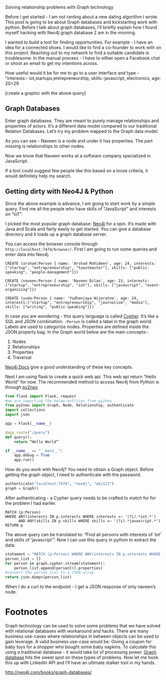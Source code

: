 Solving relationship problems with Graph technology

Before I get started - I am not ranting about a new dating algorithm I wrote. This post is going to be about Graph databases and kickstarting work with python. Before I talk about graph databases, I’ll briefly explain how I found myself hacking with Neo4j graph database 2 am in the morning. 

I wanted to build a tool for finding opportunities. For example - I have an idea for a connected shoes. I would like to find a co-founder to work with on this project. Reaching out to my network to find a suitable candidate is troublesome. In the manual process - I have to either open a Facebook chat or shoot an email to get my intentions across. 

How useful would it be for me to go to a user interface and type - “interests:- iot,startups,entrepreneurship, skills:-javascript, electronics, age: 20>29 

[create a graphic with the above query]

## Graph Databases

Enter graph databases. They are meant to purely manage relationships and properties of actors. It’s a different data model compared to our traditional Relation Databases. Let’s try my problem mapped to the Graph data model.

As you can see - Naveen is a node and under it has properties. The part missing is relationships to other nodes.

Now we know that Naveen works at a software company specialized in JavaScript. 

If a tool could suggest few people like this based on a loose criteria, it would definitely help my search. 

## Getting dirty with Neo4J & Python

Since the above example is advance, I am going to start work by a simple query. Find me all the people who have skills of “JavaScript” and interests on “IoT”.

I picked the most popular graph database: [Neo4j](http://neo4j.com/download/) for a spin. It’s made with Java and Scala and fairly easily to get started. You can give a database directory and it loads up a graph database server. 

You can access the browser console through `http://localhost:7474/browser/`. First I am going to run some queries and enter data into Neo4j. 

```
CREATE (arshad:Person { name: 'Arshad Mohideen', age: 24, interests:["startup", "entrepreneurship", "toastmaster"], skills: ["public-speaking", "people-management"]})

CREATE (naveen:Person { name: 'Naveen Dilan', age: 23, interests:["startup", "entrepreneurship", "iot"], skills: ["javascript", "event-organizing"]})

CREATE (yuda:Person { name: 'Yudhanjaya Wijeratne', age: 24, interests:["startup", "entrepreneurship", "journalism", "media"], skills: ["writing", "public-speaking"]})
```

In case you are wondering - this query language is called [Cypher](http://neo4j.com/developer/cypher-query-language/). It’s like a SQL and JSON combination. `:Person` is called a label in the graph world. Labels are used to categorize nodes. Properties are defined inside the JSON property bag. In the Graph world below are the main concepts:-

1) Nodes
2) Relationships
3) Properties
4) Traversal 

[Neo4j Docs](http://neo4j.com/docs/stable/graphdb-neo4j.html) give a good understanding of these key concepts. 

Next I am using flask to create a quick web api. This web api return “Hello World” for now. The recommended method to access Neo4j from Python is through [py2neo](http://py2neo.org/2.0/). 

``` python
from flask import Flask, request
#we are importing the below entities from py2neo
from py2neo import Graph, Node, Relationship, authenticate
import collections
import json

app = Flask(__name__)

@app.route("/query")
def query():
	return “Hello World”

if __name__ == "__main__":
	app.debug = True
	app.run()
```
How do you work with Neo4j? You need to obtain a Graph object. Before getting the graph object, I need to authenticate with the password.  
``` python
authenticate("localhost:7474", "neo4j", "abc123")
graph = Graph()
```

After authenticating - a Cypher query needs to be crafted to match for for the problem I had earlier. 

```
MATCH (p:Person) 
WHERE ANY(interests IN p.interests WHERE interests =~ '(?i).*iot.*') 
	  AND ANY(skills IN p.skills WHERE skills =~ '(?i).*javascript.*') 
RETURN p
```

The above query can be translated to: “Find all persons with interests of ‘iot’ and skills of ‘javascript’”. Now I can use this query in python to extract the data. 

``` python
statement = "MATCH (p:Person) WHERE ANY(interests IN p.interests WHERE interests =~ '(?i).* iot.*') AND ANY(skills IN p.skills WHERE skills =~ '(?i).* javascript.*') RETURN p"
person_list = []
for person in graph.cypher.stream(statement):
	person_list.append(person[0].properties)
#convert the person_list to a JSON array
return json.dumps(person_list)
```  
When I do a curl to the endpoint - I get a JSON response of only naveen’s node. 

# Footnotes
Graph technology can be used to solve some problems that we have solved with relational databases with workaround and hacks. There are many business use-cases where relationships in between objects can be used to gain leverage. A valid business use-case would be: Giving a coupon for baby toys for a shopper who bought some baby napkins. To calculate this using a traditional database - it would take lot of processing power. [Graph database](https://dzone.com/articles/mysql-vs-neo4j-large-scale) hits the sweet spot on these types of problems. Now let me hook this up with LinkedIn API and I’ll have an ultimate stalker tool in my hands.  

http://neo4j.com/books/graph-databases/

